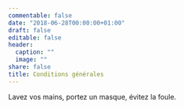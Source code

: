 ```yaml
---
commentable: false
date: "2018-06-28T00:00:00+01:00"
draft: false
editable: false
header:
  caption: ""
  image: ""
share: false
title: Conditions générales
---
```


Lavez vos mains, portez un masque, évitez la foule.
